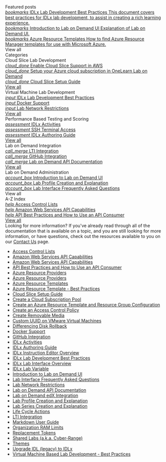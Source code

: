<style>
    h1:first-of-type {margin-top:0;}
</style>

<div class="categories">
  <div class="categoriesHeader">Featured posts</div>
  <div class="cardContainerFull">
    <div class="cardContent">
      <div class="category">
        <a href="/lod/idlx-development-best-practices.md" class="categoryThread">
          <i class="material-icons light-blue">bookmarks</i>
          <span class="categoryTitleFeatured">IDLx Lab Development Best Practices</span>
          <span class="categoryDescription">This document covers best practices for IDLx lab development, to assist in creating a rich learning experience.</span>
        </a>
      </div>
      <div class="category"> 
        <a href="/lod/feature-focus/lod-experience.md" class="categoryThread">
          <i class="material-icons blue">bookmarks</i>
          <span class="categoryTitleFeatured">Introduction to Lab on Demand UI</span>
          <span class="categoryDescription">Explanation of Lab on Demand UI.</span>
        </a>
      </div>
      <div class="category">  
        <a href="/guides/cloud-slice/microsoft-azure/cloud-slice-find-resource-templates.md" class="categoryThread">
          <i class="material-icons light-blue">bookmarks</i>
          <span class="categoryTitleFeatured">Azure Resource Templates</span>
          <span class="categoryDescription">How to find Azure Resource Manager templates for use with Microsoft Azure.</span>
        </a>
      </div>
      <div class="viewAll"><a class="viewAllLink">View all</a></div>
    </div>
  </div>
  <div class="categoriesHeader">Categories</div>
  <div class="cardsContainer">
    <div class="cardContainer">
      <div class="cloudSlice cardContent">
        <div class="cardHeader">Cloud Slice Lab Development</div>
        <div class="category">
          <a href="/guides/cloud-slice/aws/aws-cloud-slice-setup.md" class="categoryThread">
            <i class="material-icons light-blue">cloud_done</i>
            <span class="categoryTitle">Enable Cloud Slice Support in AWS</span>
          </a>
        </div>
        <div class="category"> 
          <a href="/guides/cloud-slice/microsoft-azure/azure-setup-cloud-sub-pool-in-lod.md" class="categoryThread">
            <i class="material-icons blue">cloud_done</i>
            <span class="categoryTitle">Setup your Azure cloud subscription in OneLearn Lab on Demand</span>
          </a>
        </div>
        <div class="category">  
          <a href="/guides/cloud-slice/cloud-slice.md" class="categoryThread">
            <i class="material-icons light-blue">cloud_done</i>
            <span class="categoryTitle">Cloud Slice Setup Guide</span>
          </a>
        </div>
        <div class="viewAll"><a class="viewAllLink" href="/lod/home-landing-pages/cloud-slice-development-landing.md">View all</a></div>
      </div>
    </div>
    <div class="cardContainer">
      <div class="vmLabDev cardContent">
        <div class="cardHeader">Virtual Machine Lab Development</div>
        <div class="category">
          <a href="../lod/idlx-development-best-practices.md" class="categoryThread">
            <i class="material-icons light-green">input</i>
            <span class="categoryTitle">IDLx Lab Development Best Practices</span>
          </a>
        </div>
        <div class="category">
          <a href="/lod/docker.md" class="categoryThread">
            <i class="material-icons green">input</i>
            <span class="categoryTitle">Docker Support</span>
          </a>
        </div>
        <div class="category">
          <a href="/lod/lab-networks.md" class="categoryThread">
            <i class="material-icons light-green">input</i>
            <span class="categoryTitle">Lab Network Restrictions</span>
          </a>
        </div>
        <div class="viewAll"><a class="viewAllLink" href="/lod/home-landing-pages/vm-lab-development-landing.md">View all</a></div>
      </div>
    </div>
    <div class="cardContainer">
      <div class="pbt_scoring cardContent">
        <div class="cardHeader">Performance Based Testing and Scoring</div>
        <div class="category">
          <a href="/lod/activities.md" class="categoryThread">
            <i class="material-icons light-blue">assessment</i>
            <span class="categoryTitle">IDLx Activities</span>
          </a>
        </div>
        <div class="category">
          <a href="terminal-access.md" class="categoryThread">
            <i class="material-icons blue">assessment</i>
            <span class="categoryTitle">SSH Terminal Access</span>
          </a>
        </div>
        <div class="category">
          <a href="/guides/idl2/idlv2-authoring-guide-and-best-practice.md" class="categoryThread">
            <i class="material-icons light-blue">assessment</i>
            <span class="categoryTitle">IDLx Authoring Guide</span>
          </a>
        </div>
        <div class="viewAll"><a class="viewAllLink" href="/lod/home-landing-pages/pbt-and-scoring-landing.md">View all</a></div>
      </div>
    </div>
    <div class="cardContainer">
      <div class="lodIntegration cardContent">
        <div class="cardHeader">Lab on Demand Integration</div>
        <div class="category">
          <a href="/lod/lab-on-demand-lti-integration.md" class="categoryThread">
            <i class="material-icons light-green">call_merge</i>
            <span class="categoryTitle">LTI Integration</span>
          </a>
        </div>
        <div class="category">
          <a href="/guides/github-integration/github-integration.md" class="categoryThread">
            <i class="material-icons green">call_merge</i>
            <span class="categoryTitle">GitHub Integration</span>
          </a>
        </div>
        <div class="category">
          <a href="/lod/lod-api/lod-api-main.md" class="categoryThread">
            <i class="material-icons light-green">call_merge</i>
            <span class="categoryTitle">Lab on Demand API Documentation</span>
          </a>
        </div>
        <div class="viewAll"><a class="viewAllLink" href="/lod/home-landing-pages/lod-integration-landing.md">View all</a></div>
      </div>
    </div>
    <div class="cardContainer">
      <div class="lod_admin cardContent">
        <div class="cardHeader">Lab on Demand Administration</div>
        <div class="category">
          <a href="/lod/feature-focus/lod-experience.md" class="categoryThread">
            <i class="material-icons light-blue">account_box</i>
            <span class="categoryTitle">Introduction to Lab on Demand UI</span>
          </a>
        </div>
        <div class="category">
          <a href="/lod/feature-focus/lab-profiles/create.md" class="categoryThread">
            <i class="material-icons blue">account_box</i>
            <span class="categoryTitle">Lab Profile Creation and Explanation</span>
          </a>
        </div>
        <div class="category">
          <a href="/lod/lab-interface-faq.md" class="categoryThread">
            <i class="material-icons light-blue">account_box</i>
            <span class="categoryTitle">Lab Interface Frequently Asked Questions</span>
          </a>
        </div>
        <div class="viewAll"><a class="viewAllLink" herf="/lod/home-landing-pages/lod-admin-landing.md">View all</a></div>
      </div>
    </div>
    <div class="cardContainer">
      <div class="azIndex cardContent">
        <div class="cardHeader">A-Z Index</div>
        <div class="category">
          <a href="access-control-lists.md" class="categoryThread">
            <i class="material-icons light-green">help</i>
            <span class="categoryTitle">Access Control Lists</span>
          </a>
        </div>
        <div class="category">
          <a href="/lod/aws-capabilities.md" class="categoryThread">
            <i class="material-icons green">help</i>
            <span class="categoryTitle">Amazon Web Services API Capabilities</span>
          </a>
        </div>
        <div class="category">
          <a href="/lod/how-to-use-api-consumer.md" class="categoryThread">
            <i class="material-icons light-green">help</i>
            <span class="categoryTitle">API Best Practices and How to Use an API Consumer</span>
          </a>
        </div>
        <div class="viewAll"><a class="viewAllLink" href="/lod/home-landing-pages/a-z-index.md">View all</a></div>
      </div>
    </div>
  </div>
  <div class="moreInfo">
    <span class="moreInfo_header">Looking for more information?</span>
    If you've already read through all of the documentation that is available on a topic, and you are still looking for more        information, or have questions, check out the resources available to you on our <a href="/contact-us.md">Contact Us</a> page.
  </div>
</div>

<div class="searchOptions">
  <ul class="searchOptions_title">
    <li class="searchOption"><a id="access-control-lists" href="access-control-lists.md">Access Control Lists</a></li>
    <li class="searchOption"><a id="aws-capabilities" href="/lod/aws-capabilities.md">Amazon Web Services API Capabilities</a></li>
    <li class="searchOption"><a id="how-to-use-api-consumer" href="/lod/how-to-use-api-consumer.md">Amazon Web Services API Capabilities</a></li>
    <li class="searchOption"><a id="azure-capacity-limitations" href="/guides/cloud-slice/microsoft-azure/azure-capacity-limitations.md">API Best Practices and How to Use an API Consumer</a></li>
    <li class="searchOption"><a id="azure-resource-providers" href="/guides/cloud-slice/microsoft-azure/azure-resource-providers.md">Azure Resource Providers</a></li>
    <li class="searchOption"><a id="azure-resource-providers" href="/guides/cloud-slice/microsoft-azure/azure-resource-providers.md">Azure Resource Providers</a></li>
    <li class="searchOption"><a id="cloud-slice-find-resource-templates" href="/guides/cloud-slice/microsoft-azure/cloud-slice-find-resource-templates.md">Azure Resource Templates</a></li>
    <li class="searchOption"><a id="azure-resource-template-best-practices" href="/lod/feature-focus/cloud-resource-templates/recommendations-and-best-practices.md">Azure Resource Template - Best Practices</a></li>
    <li class="searchOption"><a id="cloud-slice-setup" href="/guides/cloud-slice/cloud-slice.md">Cloud Slice Setup Guide</a></li>
    <li class="searchOption"><a id="create-cloud-subscription-pool" href="/lod/create-cloud-subscription-pool.md">Create a Cloud Subscription Pool</a></li>
    <li class="searchOption"><a id="create-azure-resource-template-and-resource-groupo" href="/lod/create-a-resource-template-and-configure-it-into-a-resource-group.md">Create an Azure Resource Template and Resource Group Configuration</a></li>
    <li class="searchOption"><a id="create-a-restriction-policy" href="/lod/create-a-restriction-policy.md">Create an Access Control Policy</a></li>
    <li class="searchOption"><a id="create-removal-media" href="/lod/create-Removable-media.md">Create Removable Media</a></li>
    <li class="searchOption"><a id="uuid" href="uuid.md">Custom UUID on VMware Virtual Machines</a></li>
    <li class="searchOption"><a id="differencing-disks" href="/lod/differencing-disks.md">Differencing Disk Rollback</a></li>
    <li class="searchOption"><a id="docker-support" href="/lod/docker.md">Docker Support</a></li>
    <li class="searchOption"><a id="gitHub-integration" href="/guides/github-integration/github-integration.md">GitHub Integration</a></li>
    <li class="searchOption"><a id="idlx-activities" href="/lod/activities.md">IDLx Activities</a></li>
    <li class="searchOption"><a id="idlx-authoring-guide" href="/guides/idl2/idlv2-authoring-guide-and-best-practice.md">IDLx Authoring Guide</a></li>
    <li class="searchOption"><a id="idlx-instruction-editor-overview" href="/lod/idlx-lab-instruction-editor.md">IDLx Instruction Editor Overview</a></li>
    <li class="searchOption"><a id="idlx-lab-dev-best-practices" href="/lod/idlx-development-best-practices.md">IDLx Lab Development Best Practices</a></li>
    <li class="searchOption"><a id="idlx-lab-interface-overview" href="/lod/idlx-lab-interface-overview.md">IDLx Lab Interface Overview</a></li>
    <li class="searchOption"><a id="idlx-lab-variables" href="/lod/variables.md">IDLx Lab Variable</a></li>
    <li class="searchOption"><a id="intro-lod-ui" href="/lod/feature-focus/lod-experience.md">Introduction to Lab on Demand UI</a></li>
    <li class="searchOption"><a id="lab-interface-faq" href="/lod/lab-interface-faq.md">Lab Interface Frequently Asked Questions</a></li>
    <li class="searchOption"><a id="lab-network-restrictions" href="/lod/lab-networks.md">Lab Network Restrictions</a></li>
    <li class="searchOption"><a id="lod-api-documentation" href="/lod/lod-api/lod-api-main.mdd">Lab on Demand API Documentation</a></li>
    <li class="searchOption"><a id="lod-lti" href="/guides/lti/lod-lti.md">Lab on Demand edX Integration</a></li>
    <li class="searchOption"><a id="lab-profiles-create-explanation" href="/lod/feature-focus/lab-profiles/create.md">Lab Profile Creation and Explanation</a></li>
    <li class="searchOption"><a id="lab-series-create-explanation" href="/lod/lab-series.md">Lab Series Creation and Explanation</a></li>
    <li class="searchOption"><a id="life-cycle-actions" href="/lod/life-cycle-actions.md">Life Cycle Actions</a></li>
    <li class="searchOption"><a id="lti-integration" href="/lod/lab-on-demand-lti-integration.md">LTI Integration</a></li>
    <li class="searchOption"><a id="md-user-guide" href="/guides/idl2/markdown-user-guide.md">Markdown User Guide</a></li>
        <li class="searchOption"><a id="org-max-ram" href="org-max-ram.md">Organization RAM Limits</a></li>
    <li class="searchOption"><a id="replacement-tokens" href="/lod/feature-focus/cloud-resource-templates/replacement-tokens.md">Replacement Tokens</a></li>
    <li class="searchOption"><a id="shared-labs" href="/guides/sl/sharedlabs.md">Shared Labs (a.k.a. Cyber-Range)</a></li>
    <li class="searchOption"><a id="lod-themes" href="lod-themes.md">Themes</a></li>
    <li class="searchOption"><a id=idlx-migration-guide" href="/lod/idlx-migration-guide.md">Upgrade IDL (legacy) to IDLx</a></li>
    <li class="searchOption"><a id="vm-based-lab-build-best-practices" href="/lod/vm-based-lab-build-best-practices.md">Virtual Machine Based Lab Development - Best Practices</a></li>
  </ul>
</div>
